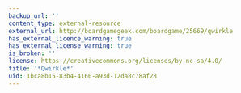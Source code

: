 ```yaml
---
backup_url: ''
content_type: external-resource
external_url: http://boardgamegeek.com/boardgame/25669/qwirkle
has_external_licence_warning: true
has_external_license_warning: true
is_broken: ''
license: https://creativecommons.org/licenses/by-nc-sa/4.0/
title: '*Qwirkle*'
uid: 1bca8b15-83b4-4160-a93d-12da8c78af28
---
```

